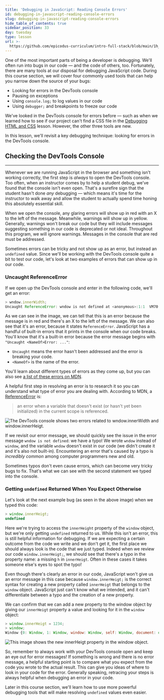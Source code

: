 ```yaml
---
title: 'Debugging in JavaScript: Reading Console Errors'
id: debugging-in-javascript-reading-console-errors
slug: debugging-in-javascript-reading-console-errors
hide_table_of_contents: true
sidebar_position: 33
day: tuesday
type: lesson
url: >-
  https://github.com/epicodus-curriculum/intro-full-stack/blob/main/1h_debugging_in_javascript_console_errors.md
---
```


One of the most important parts of being a developer is debugging. We'll often run into bugs in our code — and the code of others, too. Fortunately, there are many tools at our disposal for debugging JavaScript code. During this course section, we will cover four commonly used tools that can help you narrow down the source of your bugs:

* Looking for errors in the DevTools console
* Pausing on exceptions
* Using `console.log;` to log values in our code
* Using `debugger;` and breakpoints to freeze our code

We've looked in the DevTools console for errors before — such as when we learned how to see if our project can't find a CSS file in the [Debugging HTML and CSS](https://new.learnhowtoprogram.com/introduction-to-programming/git-html-and-css/debugging-html-and-css) lesson. However, the other three tools are new.

In this lesson, we'll revisit a key debugging technique: looking for errors in the DevTools console.

## Checking the DevTools Console
---

Whenever we are running JavaScript in the browser and something isn't working correctly, the first step is _always_ to open the DevTools console. Too often, when an instructor comes by to help a student debug, we've found that the console isn't even open. That's a surefire sign that the student hasn't done _any_ debugging — which means it's time for the instructor to walk away and allow the student to actually spend time honing this absolutely essential skill.

When we open the console, any glaring errors will show up in red with an X to the left of the message. Meanwhile, warnings will show up in yellow. Generally, warnings won't break our code but they will include messages suggesting something in our code is deprecated or not ideal. Throughout this program, we will ignore warnings. Messages in the console that are red must be addressed.

Sometimes errors can be tricky and not show up as an error, but instead an `undefined` value. Since we'll be working with the DevTools console quite a bit to test our code, let's look at two examples of errors that can show up in our code.

### Uncaught ReferenceError

If we open up the DevTools console and enter in the following code, we'll get an error:

```js
> wndow.innerWidth;
Uncaught ReferenceError: wndow is not defined at <anonymous>:1:1  VM70:1
```

As we can see in the image, we can tell that this is an error because the message is in red and there's an X to the left of the message. We can also see that it's an error, because it states `ReferenceError`. JavaScript has a handful of built-in errors that it prints in the console when our code breaks. You'll know that it's a built-in error because the error message begins with `"Uncaught <NameOf>Error: ..."`:

* `Uncaught` means the error hasn't been addressed and the error is breaking your code.
* `<NameOf>` is the name of the error. 

You'll learn about different types of errors as they come up, but you can also see [a list of these errors on MDN](https://developer.mozilla.org/en-US/docs/Web/JavaScript/Reference/Global_Objects#error_objects). 

A helpful first step in resolving an error is to research it so you can understand what type of error you are dealing with. According to MDN, a [ReferenceError](https://developer.mozilla.org/en-US/docs/Web/JavaScript/Reference/Global_Objects/ReferenceError) is:

> an error when a variable that doesn't exist (or hasn't yet been initialized) in the current scope is referenced.

![The DevTools console shows two errors related to `wndow.innerWidth` and `window.innerHeigt`.](https://learnhowtoprogram.s3.us-west-2.amazonaws.com/new-section2-js-and-web-browsers/reading-console-errors-window-errors.png)

If we revisit our error message, we should quickly see the issue in the error message `wndow is not defined`: we have a typo! We wrote `wndow` instead of `window`, and the variable `wndow` doesn't exist in our code (we didn't create it and it's also not built-in). Encountering an error that's caused by a typo is _incredibly common_ among computer programmers new and old. 

Sometimes typos don't even cause errors, which can become very tricky bugs to fix. That's what we can see with the second statement we typed into the console. 

### Getting `undefined` Returned When You Expect Otherwise

Let's look at the next example bug (as seen in the above image) when we typed this code:

```js
> window.innerHeigt;
undefined
```

Here we're trying to access the `innerHeight` property of the `window` object, but we're only getting `undefined` returned to us. While this isn't an error, this is still helpful information for debugging. If we are expecting a certain outcome from the code we write and we don't get it, the first place we should always look is the code that we just typed. Indeed when we review our code `window.innerHeigt;`, we should see that there's a typo in the property name: a missing `h` in `innerHeigt`. Often in these cases it takes someone else's eyes to spot the typo! 

Even though there's clearly an error in our code, JavaScript won't give us an error message in this case because `window.innerHeigt;` is the correct syntax for creating a new property called `innerHeigt` that belongs to the `window` object. JavaScript just can't know what we intended, and it can't differentiate between a typo and the creation of a new property.

We can confirm that we can add a new property to the window object by giving our `innerHeigt` property a value and looking for it in the `window` object:

```js
> window.innerHeigt = 1234;
> window;
Window {0: Window, 1: Window, window: Window, self: Window, document: document, name: '', location: Location, …}
```

![This image shows the new `innerHeigt` property in the `window` object.](https://learnhowtoprogram.s3.us-west-2.amazonaws.com/new-section2-js-and-web-browsers/incorrect-inner-height-property-for-console-errors.png)

So, remember to always work with your DevTools console open and keep an eye out for error messages! If something is wrong and there is no error message, a helpful starting point is to compare what you expect from the code you wrote to the actual result. This can give you ideas of where to look in your code for the error. Generally speaking, retracing your steps is always helpful when debugging an error in your code. 

Later in this course section, we'll learn how to use more powerful debugging tools that will make resolving `undefined` values even easier.
